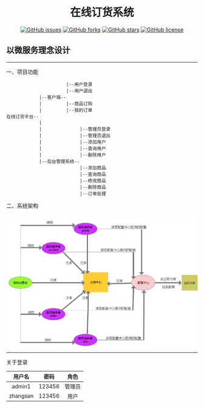 <h1 align="center">在线订货系统</h1>

<div align="center">

[![GitHub issues](https://img.shields.io/github/issues/CMINI777/online-ordering-platform)](https://github.com/CMINI777/online-ordering-platform/issues) [![GitHub forks](https://img.shields.io/github/forks/CMINI777/online-ordering-platform)](https://github.com/CMINI777/online-ordering-platform/network) [![GitHub stars](https://img.shields.io/github/stars/CMINI777/online-ordering-platform)](https://github.com/CMINI777/online-ordering-platform/stargazers) [![GitHub license](https://img.shields.io/github/license/CMINI777/online-ordering-platform)](https://github.com/CMINI777/online-ordering-platform/blob/master/LICENSE)

</div>

## 以微服务理念设计 ##

---

一、项目功能

```
                      |--用户登录
                      |--用户退出
            |--客户端--
            |         |--商品订购
            |         |--我的订单
在线订货平台--
            |
            |              |--管理员登录
            |              |--管理员退出
            |              |--添加用户
            |              |--查询用户
            |              |--删除用户
            |--后台管理系统--
                           |--添加商品
                           |--查询商品
                           |--修改商品
                           |--删除商品
                           |--订单处理
```

二、系统架构 <br>

![1](https://github.com/CMINI777/online-ordering-platform/blob/master/model.zh-CN.png)

-----

关于登录

| 用户名 | 密码 | 角色 |
| :---: | :---: | :---: |
| admin1 | 123456 | 管理员 |
| zhangsan | 123456 | 用户 |
